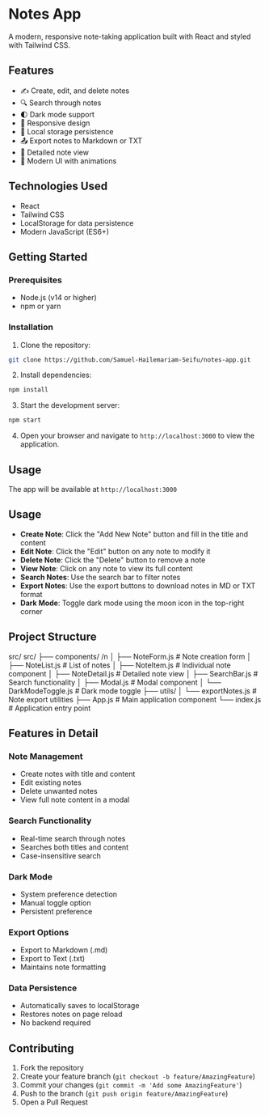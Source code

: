 # Notes App

A modern, responsive note-taking application built with React and styled with Tailwind CSS.

## Features

- ✍️ Create, edit, and delete notes
- 🔍 Search through notes
- 🌓 Dark mode support
- 📱 Responsive design
- 💾 Local storage persistence
- 📤 Export notes to Markdown or TXT
- 🔎 Detailed note view
- 🎨 Modern UI with animations

## Technologies Used

- React
- Tailwind CSS
- LocalStorage for data persistence
- Modern JavaScript (ES6+)

## Getting Started

### Prerequisites

- Node.js (v14 or higher)
- npm or yarn

### Installation

1. Clone the repository: 

```bash
git clone https://github.com/Samuel-Hailemariam-Seifu/notes-app.git
```

2. Install dependencies:

```bash
npm install
```

3. Start the development server:

```bash
npm start
```

4. Open your browser and navigate to `http://localhost:3000` to view the application.

## Usage


The app will be available at `http://localhost:3000`

## Usage

- **Create Note**: Click the "Add New Note" button and fill in the title and content
- **Edit Note**: Click the "Edit" button on any note to modify it
- **Delete Note**: Click the "Delete" button to remove a note
- **View Note**: Click on any note to view its full content
- **Search Notes**: Use the search bar to filter notes
- **Export Notes**: Use the export buttons to download notes in MD or TXT format
- **Dark Mode**: Toggle dark mode using the moon icon in the top-right corner

## Project Structure

src/
src/ ├── components/ /n │ ├── NoteForm.js # Note creation form │ ├── NoteList.js # List of notes │ ├── NoteItem.js # Individual note component │ ├── NoteDetail.js # Detailed note view │ ├── SearchBar.js # Search functionality │ ├── Modal.js # Modal component │ └── DarkModeToggle.js # Dark mode toggle ├── utils/ │ └── exportNotes.js # Note export utilities ├── App.js # Main application component └── index.js # Application entry point


## Features in Detail

### Note Management
- Create notes with title and content
- Edit existing notes
- Delete unwanted notes
- View full note content in a modal

### Search Functionality
- Real-time search through notes
- Searches both titles and content
- Case-insensitive search

### Dark Mode
- System preference detection
- Manual toggle option
- Persistent preference

### Export Options
- Export to Markdown (.md)
- Export to Text (.txt)
- Maintains note formatting

### Data Persistence
- Automatically saves to localStorage
- Restores notes on page reload
- No backend required

## Contributing

1. Fork the repository
2. Create your feature branch (`git checkout -b feature/AmazingFeature`)
3. Commit your changes (`git commit -m 'Add some AmazingFeature'`)
4. Push to the branch (`git push origin feature/AmazingFeature`)
5. Open a Pull Request




